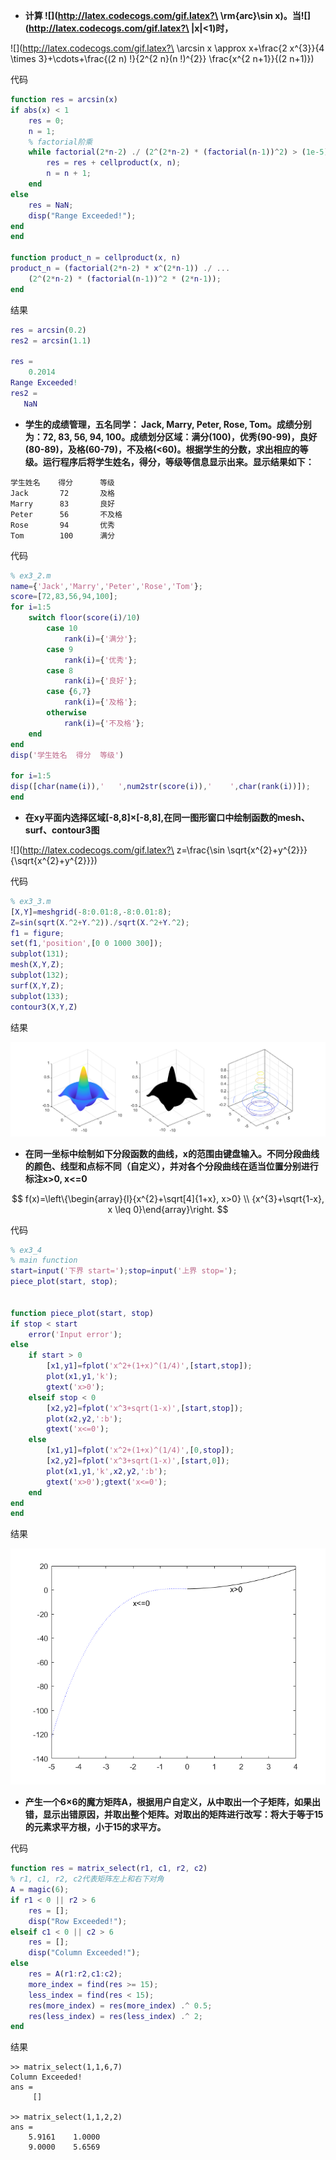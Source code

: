 - **计算 ![](http://latex.codecogs.com/gif.latex?\ \rm{arc}\sin x)。当![](http://latex.codecogs.com/gif.latex?\ |x|<1)时，**

![](http://latex.codecogs.com/gif.latex?\ \arcsin x \approx x+\frac{2 x^{3}}{4 \times 3}+\cdots+\frac{(2 n) !}{2^{2 n}(n !)^{2}} \frac{x^{2 n+1}}{(2 n+1)})

代码

```matlab
function res = arcsin(x)
if abs(x) < 1
    res = 0;
    n = 1;
    % factorial阶乘
    while factorial(2*n-2) ./ (2^(2*n-2) * (factorial(n-1))^2) > (1e-5)
        res = res + cellproduct(x, n);
        n = n + 1;
    end
else
    res = NaN;
    disp("Range Exceeded!");
end
end

function product_n = cellproduct(x, n)
product_n = (factorial(2*n-2) * x^(2*n-1)) ./ ...
    (2^(2*n-2) * (factorial(n-1))^2 * (2*n-1));
end
```

结果

```matlab
res = arcsin(0.2)
res2 = arcsin(1.1)

res =
    0.2014
Range Exceeded!
res2 =
   NaN
```

- **学生的成绩管理，五名同学： Jack, Marry, Peter, Rose,  Tom。成绩分别为：72, 83, 56, 94, 100。成绩划分区域：满分(100)，优秀(90-99)，良好(80-89)，及格(60-79)，不及格(<60)。根据学生的分数，求出相应的等级。运行程序后将学生姓名，得分，等级等信息显示出来。显示结果如下：**

```
学生姓名    得分      等级
Jack       72       及格
Marry      83       良好
Peter      56       不及格
Rose       94       优秀
Tom        100      满分
```

代码

```matlab
% ex3_2.m
name={'Jack','Marry','Peter','Rose','Tom'};
score=[72,83,56,94,100];
for i=1:5
    switch floor(score(i)/10)
        case 10
            rank(i)={'满分'};
        case 9
            rank(i)={'优秀'};
        case 8
            rank(i)={'良好'};
        case {6,7}
            rank(i)={'及格'};
        otherwise
            rank(i)={'不及格'};
    end
end
disp('学生姓名  得分  等级')

for i=1:5
disp([char(name(i)),'   ',num2str(score(i)),'    ',char(rank(i))]);
end
```

- **在xy平面内选择区域[-8,8]×[-8,8],在同一图形窗口中绘制函数的mesh、surf、contour3图**
  

![](http://latex.codecogs.com/gif.latex?\ z=\frac{\sin \sqrt{x^{2}+y^{2}}}{\sqrt{x^{2}+y^{2}}})

代码

```matlab
% ex3_3.m
[X,Y]=meshgrid(-8:0.01:8,-8:0.01:8);
Z=sin(sqrt(X.^2+Y.^2))./sqrt(X.^2+Y.^2);
f1 = figure;
set(f1,'position',[0 0 1000 300]);
subplot(131);
mesh(X,Y,Z);
subplot(132);
surf(X,Y,Z);
subplot(133);
contour3(X,Y,Z)
```

结果

![ex3_3](ex3_3.png)

- **在同一坐标中绘制如下分段函数的曲线，x的范围由键盘输入。不同分段曲线的颜色、线型和点标不同（自定义），并对各个分段曲线在适当位置分别进行标注x>0, x<=0**

$$
f(x)=\left\{\begin{array}{l}{x^{2}+\sqrt[4]{1+x}, x>0} \\ {x^{3}+\sqrt{1-x}, x \leq 0}\end{array}\right.
$$

代码

```matlab
% ex3_4
% main function
start=input('下界 start=');stop=input('上界 stop=');
piece_plot(start, stop); 


function piece_plot(start, stop)
if stop < start
    error('Input error');
else
    if start > 0
        [x1,y1]=fplot('x^2+(1+x)^(1/4)',[start,stop]);
        plot(x1,y1,'k');
        gtext('x>0');
    elseif stop < 0
        [x2,y2]=fplot('x^3+sqrt(1-x)',[start,stop]);
        plot(x2,y2,':b');
        gtext('x<=0');
    else
        [x1,y1]=fplot('x^2+(1+x)^(1/4)',[0,stop]);
        [x2,y2]=fplot('x^3+sqrt(1-x)',[start,0]);
        plot(x1,y1,'k',x2,y2,':b');
        gtext('x>0');gtext('x<=0');
    end
end
end
```

结果

![ex3_4](ex3_4.png)

- **产生一个6×6的魔方矩阵A，根据用户自定义，从中取出一个子矩阵，如果出错，显示出错原因，并取出整个矩阵。对取出的矩阵进行改写：将大于等于15的元素求平方根，小于15的求平方。**

代码

```matlab
function res = matrix_select(r1, c1, r2, c2)
% r1, c1, r2, c2代表矩阵左上和右下对角
A = magic(6);
if r1 < 0 || r2 > 6
	res = [];
	disp("Row Exceeded!");
elseif c1 < 0 || c2 > 6
	res = [];
	disp("Column Exceeded!");
else
	res = A(r1:r2,c1:c2);
	more_index = find(res >= 15);
	less_index = find(res < 15);
	res(more_index) = res(more_index) .^ 0.5;
	res(less_index) = res(less_index) .^ 2;
end
```

结果

```
>> matrix_select(1,1,6,7)
Column Exceeded!
ans =
     []
     
>> matrix_select(1,1,2,2)
ans =
    5.9161    1.0000
    9.0000    5.6569
```





